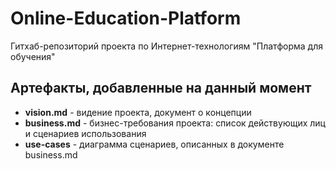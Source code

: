 # Online-Education-Platform

Гитхаб-репозиторий проекта по Интернет-технологиям "Платформа для обучения"

## Артефакты, добавленные на данный момент
- **vision.md** - видение проекта, документ о концепции
- **business.md** - бизнес-требования проекта: список действующих лиц и сценариев использования
- **use-cases** - диаграмма сценариев, описанных в документе business.md
